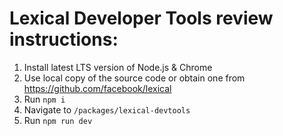 # Lexical Developer Tools review instructions:

1. Install latest LTS version of Node.js & Chrome
2. Use local copy of the source code or obtain one from https://github.com/facebook/lexical
3. Run `npm i`
4. Navigate to `/packages/lexical-devtools`
5. Run `npm run dev`
